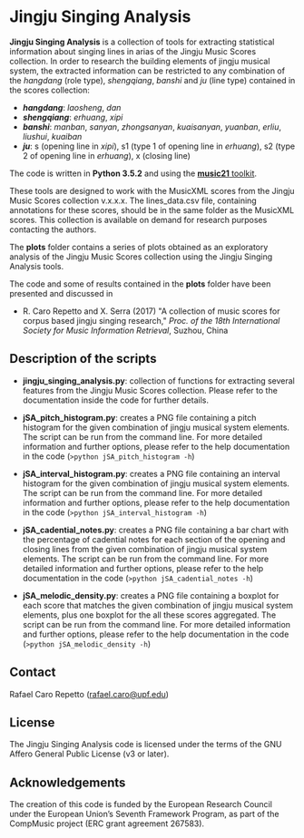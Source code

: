 # Jingju Singing Analysis

**Jingju Singing Analysis** is a collection of tools for extracting statistical information about singing lines in arias of the Jingju Music Scores collection. In order to research the building elements of jingju musical system, the extracted information can be restricted to any combination of the *hangdang* (role type), *shengqiang*, *banshi* and *ju* (line type) contained in the scores collection:
- **_hangdang_**: *laosheng*, *dan*
- **_shengqiang_**: *erhuang*, *xipi*
- **_banshi_**: *manban*, *sanyan*, *zhongsanyan*, *kuaisanyan*, *yuanban*, *erliu*, *liushui*, *kuaiban*
- **_ju_**: s (opening line in *xipi*), s1 (type 1 of opening line in *erhuang*), s2 (type 2 of opening line in *erhuang*), x (closing line)

The code is written in **Python 3.5.2** and using the [**music21** toolkit](http://web.mit.edu/music21/).

These tools are designed to work with the MusicXML scores from the Jingju Music Scores collection v.x.x.x. The lines_data.csv file, containing annotations for these scores, should be in the same folder as the MusicXML scores. This collection is available on demand for research purposes contacting the authors.

The **plots** folder contains a series of plots obtained as an exploratory analysis of the Jingju Music Scores collection using the Jingju Singing Analysis tools.

The code and some of results contained in the **plots** folder have been presented and discussed in

- R. Caro Repetto and X. Serra (2017) "A collection of music scores for corpus based jingju singing research," *Proc. of the 18th International Society for Music Information Retrieval*, Suzhou, China

## Description of the scripts

- **jingju_singing_analysis.py**: collection of functions for extracting several features from the Jingju Music Scores collection. Please refer to the documentation inside the code for further details.

- **jSA_pitch_histogram.py**: creates a PNG file containing a pitch histogram for the given combination of jingju musical system elements. The script can be run from the command line. For more detailed information and further options, please refer to the help documentation in the code (`>python jSA_pitch_histogram -h`)

- **jSA_interval_histogram.py**: creates a PNG file containing an interval histogram for the given combination of jingju musical system elements. The script can be run from the command line. For more detailed information and further options, please refer to the help documentation in the code (`>python jSA_interval_histogram -h`)

- **jSA_cadential_notes.py**: creates a PNG file containing a bar chart with the percentage of cadential notes for each section of the opening and closing lines from the given combination of jingju musical system elements. The script can be run from the command line. For more detailed information and further options, please refer to the help documentation in the code (`>python jSA_cadential_notes -h`)

- **jSA_melodic_density.py**: creates a PNG file containing a boxplot for each score that matches the given combination of jingju musical system elements, plus one boxplot for the all these scores aggregated. The script can be run from the command line. For more detailed information and further options, please refer to the help documentation in the code (`>python jSA_melodic_density -h`)

## Contact
Rafael Caro Repetto (rafael.caro@upf.edu)

## License
 The Jingju Singing Analysis code is licensed under the terms of the GNU Affero General Public License (v3 or later).

## Acknowledgements
The creation of this code is funded by the European Research Council under the European Union’s Seventh Framework Program, as part of the CompMusic project (ERC grant agreement 267583).
